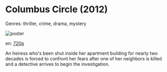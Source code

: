 # Columbus Circle (2012)

Genres: thriller, crime, drama, mystery

![poster](http://image.tmdb.org/t/p/w500/r36QwMBXDEQEGVn5oGqX2IcpQ05.jpg)

en:
  [720p](magnet:?xt=urn:btih:91CEEFB4F3A7C10BE8A70F10131BACDD1BD22AC6&tr=udp://glotorrents.pw:6969/announce&tr=udp://tracker.opentrackr.org:1337/announce&tr=udp://torrent.gresille.org:80/announce&tr=udp://tracker.openbittorrent.com:80&tr=udp://tracker.coppersurfer.tk:6969&tr=udp://tracker.leechers-paradise.org:6969&tr=udp://p4p.arenabg.ch:1337&tr=udp://tracker.internetwarriors.net:1337)
  


An heiress who's been shut inside her apartment building for nearly two decades is forced to confront her fears after one of her neighbors is killed and a detective arrives to begin the investigation.